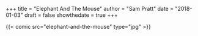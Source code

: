 +++
title = "Elephant And The Mouse"
author = "Sam Pratt"
date = "2018-01-03"
draft = false
showthedate = true
+++

{{< comic src="elephant-and-the-mouse" type="jpg" >}}
